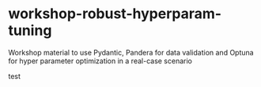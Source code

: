 # workshop-robust-hyperparam-tuning
Workshop material to use Pydantic, Pandera for data validation and Optuna for hyper parameter optimization in a real-case scenario 

test
